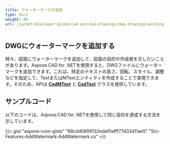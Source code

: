 ```yaml
---
title: ウォーターマークの追加
type: docs
weight: 60
url: /ja/net/developer-guide/cad-and-bim-drawings/dwg-drawings/working-with-watermark/
---
```


## **DWGにウォーターマークを追加する**

時々、図面にウォーターマークを追加して、図面の目的や作成者を示したいことがあります。Aspose.CAD for .NETを使用すると、DWGファイルにウォーターマークを追加できます。これは、特定のテキストの高さ、回転、スタイル、調整などを指定して、TextまたはMTextエンティティを作成することで実現できます。そのため、APIは [**CadMText**](https://reference.aspose.com/cad/net/aspose.cad.fileformats.cad.cadobjects/cadmtext) と [**CadText**](https://reference.aspose.com/cad/net/aspose.cad.fileformats.cad.cadobjects/cadtext) クラスを提供しています。

## サンプルコード

以下のコードは、Aspose.CAD for .NETを使用して同じ目的を達成する方法を示しています。

{{< gist "aspose-com-gists" "88cdd0899132edaf0afff77d33d11ae5" "Src-Features-AddWatermark-AddWatermark.cs" >}}
